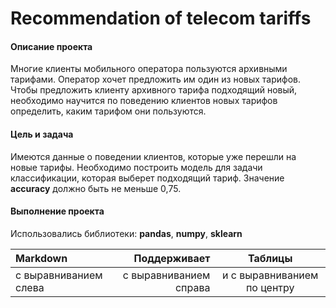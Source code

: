 # Recommendation of telecom tariffs
#### Описание проекта
Многие клиенты мобильного оператора пользуются архивными тарифами. Оператор хочет предложить им один из новых тарифов. Чтобы предложить клиенту архивного тарифа подходящий новый, необходимо научится по поведению клиентов новых тарифов определить, каким тарифом они пользуются.

#### Цель и задача
Имеются данные о поведении клиентов, которые уже перешли на новые тарифы. Необходимо построить модель для задачи классификации, которая выберет подходящий тариф. Значение **accuracy** должно быть не меньше 0,75.

#### Выполнение проекта

Использовались библиотеки: **pandas**, **numpy**, **sklearn**

| Markdown | Поддерживает | Таблицы |
| :-------------------- | ---------------------: |:---------------------------:|
| с выравниванием слева | с выравниванием справа | и с выравниванием по центру |
